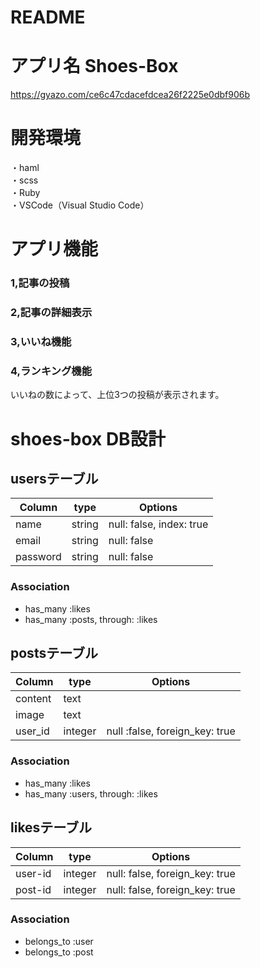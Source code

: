# README

# アプリ名 Shoes-Box  
https://gyazo.com/ce6c47cdacefdcea26f2225e0dbf906b


# 開発環境
・haml  
・scss  
・Ruby  
・VSCode（Visual Studio Code）

# アプリ機能
### 1,記事の投稿

### 2,記事の詳細表示

### 3,いいね機能

### 4,ランキング機能
いいねの数によって、上位3つの投稿が表示されます。

# shoes-box DB設計

## usersテーブル
|Column|type|Options|
|------|----|-------|
|name|string|null: false, index: true|
|email|string|null: false|
|password|string|null: false|
### Association
- has_many :likes
- has_many :posts, through: :likes

## postsテーブル
|Column|type|Options|
|------|----|-------|
|content|text||
|image|text||
|user_id|integer|null :false, foreign_key: true|
### Association
- has_many :likes
- has_many :users, through: :likes

## likesテーブル
|Column|type|Options|
|------|----|-------|
|user-id|integer|null: false, foreign_key: true|
|post-id|integer|null: false, foreign_key: true|
### Association
- belongs_to :user
- belongs_to :post
